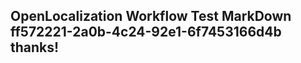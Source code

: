 <properties
ms.topic="hero-topic"
ms.test1="hero-topic"
ms.test2="test"/>

## OpenLocalization Workflow Test MarkDown ff572221-2a0b-4c24-92e1-6f7453166d4b thanks!

